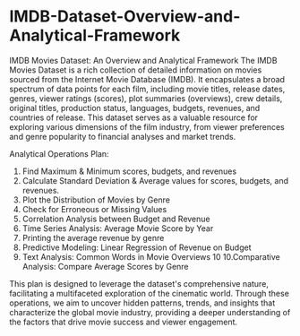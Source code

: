 # IMDB-Dataset-Overview-and-Analytical-Framework
IMDB Movies Dataset: An Overview and Analytical Framework 
The IMDB Movies Dataset is a rich collection of detailed information on movies sourced from the 
Internet Movie Database (IMDB). It encapsulates a broad spectrum of data points for each film, 
including movie titles, release dates, genres, viewer ratings (scores), plot summaries (overviews), 
crew details, original titles, production status, languages, budgets, revenues, and countries of release. 
This dataset serves as a valuable resource for exploring various dimensions of the film industry, from 
viewer preferences and genre popularity to financial analyses and market trends. 


Analytical Operations Plan: 
1. Find Maximum & Minimum scores, budgets, and revenues 
2.  Calculate Standard Deviation & Average values for scores, budgets, and revenues. 
3.  Plot the Distribution of Movies by Genre 
4.  Check for Erroneous or Missing Values 
5. Correlation Analysis between Budget and Revenue 
6. Time Series Analysis: Average Movie Score by Year 
7. Printing the average revenue by genre 
8. Predictive Modeling: Linear Regression of Revenue on Budget 
9. Text Analysis: Common Words in Movie Overviews                                                                                                                          10
10.Comparative Analysis: Compare Average Scores by Genre 


This plan is designed to leverage the dataset's comprehensive nature, facilitating a multifaceted 
exploration of the cinematic world. Through these operations, we aim to uncover hidden patterns, 
trends, and insights that characterize the global movie industry, providing a deeper understanding of 
the factors that drive movie success and viewer engagement. 
